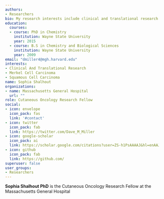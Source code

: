```yaml
---
authors:
- Researchers
bio: My research interests include clinical and translational research in advanced skin cancers.
education:
  courses:
  - course: PhD in Chemistry
    institution: Wayne State University
    year: 2015
  - course: B.S in Chemistry and Biological Sciences
    institution: Wayne State University
    year: 2009
email: "dmiller4@mgh.harvard.edu"
interests:
- Clinical And Translational Research
- Merkel Cell Carcinoma
- Squamous Cell Carcinoma
name: Sophia Shalhout
organizations:
- name: Massachusetts General Hospital
  url: ""
role: Cutaneous Oncology Research Fellow
social:
- icon: envelope
  icon_pack: fas
  link: '#contact'
- icon: twitter
  icon_pack: fab
  link: https://twitter.com/Dave_M_Miller
- icon: google-scholar
  icon_pack: ai
  link: https://scholar.google.com/citations?user=ZS-h1PsAAAAJ&hl=enAAJ
- icon: github
  icon_pack: fab
  link: https://github.com/
superuser: false
user_groups:
- Researchers
---
```


**Sophia Shalhout PhD** is the Cutaneous Oncology Research Fellow at the Massachusetts General Hospital

